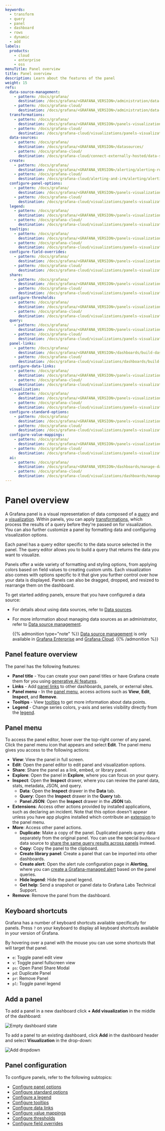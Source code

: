 ```yaml
---
keywords:
  - transform
  - query
  - panel
  - dashboard
  - rows
  - dynamic
  - add
labels:
  products:
    - cloud
    - enterprise
    - oss
menuTitle: Panel overview
title: Panel overview
description: Learn about the features of the panel
weight: 15
refs:
  data-source-management:
    - pattern: /docs/grafana/
      destination: /docs/grafana/<GRAFANA_VERSION>/administration/data-source-management/
    - pattern: /docs/grafana-cloud/
      destination: /docs/grafana/<GRAFANA_VERSION>/administration/data-source-management/
  transformations:
    - pattern: /docs/grafana/
      destination: /docs/grafana/<GRAFANA_VERSION>/panels-visualizations/query-transform-data/transform-data/
    - pattern: /docs/grafana-cloud/
      destination: /docs/grafana-cloud/visualizations/panels-visualizations/query-transform-data/transform-data/
  data-sources:
    - pattern: /docs/grafana/
      destination: /docs/grafana/<GRAFANA_VERSION>/datasources/
    - pattern: /docs/grafana-cloud/
      destination: /docs/grafana-cloud/connect-externally-hosted/data-sources/
  create:
    - pattern: /docs/grafana/
      destination: /docs/grafana/<GRAFANA_VERSION>/alerting/alerting-rules/create-grafana-managed-rule/#create-alerts-from-panels
    - pattern: /docs/grafana-cloud/
      destination: /docs/grafana-cloud/alerting-and-irm/alerting/alerting-rules/create-grafana-managed-rule/#create-alerts-from-panels
  configure-panel-options:
    - pattern: /docs/grafana/
      destination: /docs/grafana/<GRAFANA_VERSION>/panels-visualizations/configure-panel-options/
    - pattern: /docs/grafana-cloud/
      destination: /docs/grafana-cloud/visualizations/panels-visualizations/configure-panel-options/
  legend:
    - pattern: /docs/grafana/
      destination: /docs/grafana/<GRAFANA_VERSION>/panels-visualizations/configure-legend/
    - pattern: /docs/grafana-cloud/
      destination: /docs/grafana-cloud/visualizations/panels-visualizations/configure-legend/
  tooltips:
    - pattern: /docs/grafana/
      destination: /docs/grafana/<GRAFANA_VERSION>/panels-visualizations/configure-tooltips/
    - pattern: /docs/grafana-cloud/
      destination: /docs/grafana-cloud/visualizations/panels-visualizations/configure-tooltips/
  configure-field-overrides:
    - pattern: /docs/grafana/
      destination: /docs/grafana/<GRAFANA_VERSION>/panels-visualizations/configure-overrides/
    - pattern: /docs/grafana-cloud/
      destination: /docs/grafana-cloud/visualizations/panels-visualizations/configure-overrides/
  share:
    - pattern: /docs/grafana/
      destination: /docs/grafana/<GRAFANA_VERSION>/panels-visualizations/query-transform-data/share-query/
    - pattern: /docs/grafana-cloud/
      destination: /docs/grafana-cloud/visualizations/panels-visualizations/query-transform-data/share-query/
  configure-thresholds:
    - pattern: /docs/grafana/
      destination: /docs/grafana/<GRAFANA_VERSION>/panels-visualizations/configure-thresholds/
    - pattern: /docs/grafana-cloud/
      destination: /docs/grafana-cloud/visualizations/panels-visualizations/configure-thresholds/
  query:
    - pattern: /docs/grafana/
      destination: /docs/grafana/<GRAFANA_VERSION>/panels-visualizations/query-transform-data/
    - pattern: /docs/grafana-cloud/
      destination: /docs/grafana-cloud/visualizations/panels-visualizations/query-transform-data/
  panel-links:
    - pattern: /docs/grafana/
      destination: /docs/grafana/<GRAFANA_VERSION>/dashboards/build-dashboards/manage-dashboard-links/#panel-links
    - pattern: /docs/grafana-cloud/
      destination: /docs/grafana-cloud/visualizations/dashboards/build-dashboards/manage-dashboard-links/#panel-links
  configure-data-links:
    - pattern: /docs/grafana/
      destination: /docs/grafana/<GRAFANA_VERSION>/panels-visualizations/configure-data-links/
    - pattern: /docs/grafana-cloud/
      destination: /docs/grafana-cloud/visualizations/panels-visualizations/configure-data-links/
  visualization:
    - pattern: /docs/grafana/
      destination: /docs/grafana/<GRAFANA_VERSION>/panels-visualizations/visualizations/
    - pattern: /docs/grafana-cloud/
      destination: /docs/grafana-cloud/visualizations/panels-visualizations/visualizations/
  configure-standard-options:
    - pattern: /docs/grafana/
      destination: /docs/grafana/<GRAFANA_VERSION>/panels-visualizations/configure-standard-options/
    - pattern: /docs/grafana-cloud/
      destination: /docs/grafana-cloud/visualizations/panels-visualizations/configure-standard-options/
  configure-value-mappings:
    - pattern: /docs/grafana/
      destination: /docs/grafana/<GRAFANA_VERSION>/panels-visualizations/configure-value-mappings/
    - pattern: /docs/grafana-cloud/
      destination: /docs/grafana-cloud/visualizations/panels-visualizations/configure-value-mappings/
  ai:
    - pattern: /docs/grafana/
      destination: /docs/grafana/<GRAFANA_VERSION>/dashboards/manage-dashboards/#set-up-generative-ai-features-for-dashboards
    - pattern: /docs/grafana-cloud/
      destination: /docs/grafana-cloud/visualizations/dashboards/manage-dashboards/#set-up-generative-ai-features-for-dashboards
---
```


# Panel overview

A Grafana panel is a visual representation of data composed of a [query](ref:query) and a [visualization](ref:visualization). Within panels, you can apply [transformations](ref:transformations), which process the results of a query before they're passed on for visualization. You can also further customize a panel by formatting data and configuring visualization options.

Each panel has a query editor specific to the data source selected in the panel. The query editor allows you to build a query that returns the data you want to visualize.

Panels offer a wide variety of formatting and styling options, from applying colors based on field values to creating custom units. Each visualization also comes with options specific to it that give you further control over how your data is displayed. Panels can also be dragged, dropped, and resized to rearrange them on the dashboard.

To get started adding panels, ensure that you have configured a data source:

- For details about using data sources, refer to [Data sources](ref:data-sources).
- For more information about managing data sources as an administrator, refer to [Data source management](ref:data-source-management).

  {{% admonition type="note" %}}
  [Data source management](https://grafana.com/docs/grafana/<GRAFANA_VERSION>/administration/data-source-management/) is only available in [Grafana Enterprise](https://grafana.com/docs/grafana/<GRAFANA_VERSION>/introduction/grafana-enterprise/) and [Grafana Cloud](https://grafana.com/docs/grafana-cloud/).
  {{% /admonition %}}

## Panel feature overview

The panel has the following features:

<!-- The following image and descriptions highlight all panel features. -->

<!-- {{< figure src="tbd" width="700px" alt="An annotated image of a panel" >}} -->

- **Panel title** - You can create your own panel titles or have Grafana create them for you using [generative AI features](ref:ai).
- **Links** - Add [panel links](ref:panel-links) to other dashboards, panels, or external sites.
- **Panel menu** - In the [panel menu](#panel-menu), access actions such as **View**, **Edit**, **Inspect**, and **Remove**.
- **Tooltips** - View [tooltips](ref:tooltips) to get more information about data points.
- **Legend** - Change series colors, y-axis and series visibility directly from the [legend](ref:legend).

## Panel menu

To access the panel editor, hover over the top-right corner of any panel. Click the panel menu icon that appears and select **Edit**. The panel menu gives you access to the following actions:

- **View**: View the panel in full screen.
- **Edit**: Open the panel editor to edit panel and visualization options.
- **Share**: Share the panel as a link, embed, or library panel.
- **Explore**: Open the panel in **Explore**, where you can focus on your query.
- **Inspect**: Open the **Inspect** drawer, where you can review the panel data, stats, metadata, JSON, and query.
  - **Data**: Open the **Inspect** drawer in the **Data** tab.
  - **Query**: Open the **Inspect** drawer in the **Query** tab.
  - **Panel JSON**: Open the **Inspect** drawer in the **JSON** tab.
- **Extensions**: Access other actions provided by installed applications, such as declaring an incident. Note that this option doesn't appear unless you have app plugins installed which contribute an [extension](https://grafana.com/developers/plugin-tools/ui-extensions/) to the panel menu.
- **More**: Access other panel actions.
  - **Duplicate**: Make a copy of the panel. Duplicated panels query data separately from the original panel. You can use the special `Dashboard` data source to [share the same query results across panels](ref:share) instead.
  - **Copy**: Copy the panel to the clipboard.
  - **Create library panel**: Create a panel that can be imported into other dashboards.
  - **Create alert**: Open the alert rule configuration page in **Alerting**, where you can [create a Grafana-managed alert](ref:create) based on the panel queries.
  - **Hide legend**: Hide the panel legend.
  - **Get help**: Send a snapshot or panel data to Grafana Labs Technical Support.
- **Remove**: Remove the panel from the dashboard.

## Keyboard shortcuts

Grafana has a number of keyboard shortcuts available specifically for panels. Press `?` on your keyboard to display all keyboard shortcuts available in your version of Grafana.

By hovering over a panel with the mouse you can use some shortcuts that will target that panel.

- `e`: Toggle panel edit view
- `v`: Toggle panel fullscreen view
- `ps`: Open Panel Share Modal
- `pd`: Duplicate Panel
- `pr`: Remove Panel
- `pl`: Toggle panel legend

## Add a panel

To add a panel in a new dashboard click **+ Add visualization** in the middle of the dashboard:

![Empty dashboard state](/media/docs/grafana/dashboards/empty-dashboard-10.2.png)

To add a panel to an existing dashboard, click **Add** in the dashboard header and select **Visualization** in the drop-down:

![Add dropdown](/media/docs/grafana/dashboards/screenshot-add-dropdown-10.0.png)

## Panel configuration

To configure panels, refer to the following subtopics:

- [Configure panel options](ref:configure-panel-options)
- [Configure standard options](ref:configure-standard-options)
- [Configure a legend](ref:legend)
- [Configure tooltips](ref:tooltips)
- [Configure data links](ref:configure-data-links)
- [Configure value mappings](ref:configure-value-mappings)
- [Configure thresholds](ref:configure-thresholds)
- [Configure field overrides](ref:configure-field-overrides)
